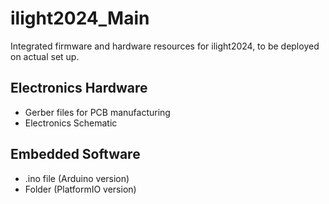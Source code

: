 # ilight2024_Main
Integrated firmware and hardware resources for ilight2024, to be deployed on actual set up.


## Electronics Hardware
- Gerber files for PCB manufacturing
- Electronics Schematic


## Embedded Software
- .ino file (Arduino version)
- Folder (PlatformIO version)


